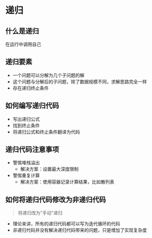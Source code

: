 # 递归
## 什么是递归
在运行中调用自己
## 递归要素
+ 一个问题可以分解为几个子问题的解
+ 这个问题与分解后的子问题，除了数据规模不同，求解思路完全一样
+ 存在递归终止条件
## 如何编写递归代码
+ 写出递归公式
+ 找到终止条件
+ 将递归公式和终止条件翻译为代码
## 递归代码注意事项
+ 警惕堆栈溢出    
    + 解决方案：设置最大深度限制
+ 警惕重复计算
    + 解决方案：使用容器记录计算结果，比如散列表
## 如何将递归代码修改为非递归代码
> 将递归改为"手动"递归
+ 理论来讲，所有的递归代码都可以写为迭代循环的代码  
+ 非递归代码并没有解决递归代码带来的问题，只是增加了实现复杂度
 